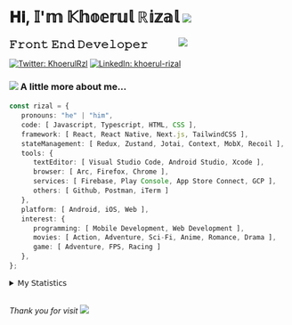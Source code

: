 <h1> 𝐇𝐢, 𝕀'𝕞 𝕂𝕙𝕠𝕖𝕣𝕦𝕝 ℝ𝕚𝕫𝕒𝕝 <img src="https://media.giphy.com/media/mGcNjsfWAjY5AEZNw6/giphy.gif" width="50"></h1>
<img align='right' src="https://media.giphy.com/media/v1.Y2lkPTc5MGI3NjExOWI2ajR2NGJubzBsZHFuaHMwajRrcDNsNXJwOG8yb3F0NjhkNXF4OSZlcD12MV9pbnRlcm5hbF9naWZfYnlfaWQmY3Q9cw/fkZukR450RQ1qnGaq9/giphy.gif" width="200">
<strong style="font-size:20px;">𝙵𝚛𝚘𝚗𝚝 𝙴𝚗𝚍 𝙳𝚎𝚟𝚎𝚕𝚘𝚙𝚎𝚛</strong>
</p></em>

[![Twitter: KhoerulRzl](https://img.shields.io/twitter/follow/KhoerulRzl?style=social)](https://twitter.com/KhoerulRzl)
[![LinkedIn: khoerul-rizal](https://img.shields.io/badge/khoerul--rizal-blue?style=flat-square&logo=Linkedin&logoColor=white&link=https://www.linkedin.com/in/khoerul-rizal/)](https://www.linkedin.com/in/khoerul-rizal/)

### <img src="https://media.giphy.com/media/VgCDAzcKvsR6OM0uWg/giphy.gif" width="50"> A little more about me...

```typescript
const rizal = {
   pronouns: "he" | "him",
   code: [ Javascript, Typescript, HTML, CSS ],
   framework: [ React, React Native, Next.js, TailwindCSS ],
   stateManagement: [ Redux, Zustand, Jotai, Context, MobX, Recoil ],
   tools: {
      textEditor: [ Visual Studio Code, Android Studio, Xcode ],
      browser: [ Arc, Firefox, Chrome ],
      services: [ Firebase, Play Console, App Store Connect, GCP ],
      others: [ Github, Postman, iTerm ]
   },
   platform: [ Android, iOS, Web ],
   interest: {
      programming: [ Mobile Development, Web Development ],
      movies: [ Action, Adventure, Sci-Fi, Anime, Romance, Drama ],
      game: [ Adventure, FPS, Racing ]
   },
};
```

<details>
  <summary>𝖬𝗒 𝖲𝗍𝖺𝗍𝗂𝗌𝗍𝗂𝖼𝗌</summary><br/>
   
<!--START_SECTION:waka-->
![Code Time](http://img.shields.io/badge/Code%20Time-718%20hrs%2027%20mins-blue)

![Profile Views](http://img.shields.io/badge/Profile%20Views-0-blue)

**🐱 My GitHub Data** 

> 📦 166.8 kB Used in GitHub's Storage 
 > 
> 🏆 1,146 Contributions in the Year 2024
 > 
> 💼 Opted to Hire
 > 
> 📜 31 Public Repositories 
 > 
> 🔑 8 Private Repositories 
 > 
**I'm an Early 🐤** 

```text
🌞 Morning                12085 commits       █████████░░░░░░░░░░░░░░░░   34.94 % 
🌆 Daytime                15225 commits       ███████████░░░░░░░░░░░░░░   44.02 % 
🌃 Evening                7128 commits        █████░░░░░░░░░░░░░░░░░░░░   20.61 % 
🌙 Night                  146 commits         ░░░░░░░░░░░░░░░░░░░░░░░░░   00.42 % 
```
📅 **I'm Most Productive on Tuesday** 

```text
Monday                   6815 commits        █████░░░░░░░░░░░░░░░░░░░░   19.71 % 
Tuesday                  7802 commits        ██████░░░░░░░░░░░░░░░░░░░   22.56 % 
Wednesday                5708 commits        ████░░░░░░░░░░░░░░░░░░░░░   16.50 % 
Thursday                 6632 commits        █████░░░░░░░░░░░░░░░░░░░░   19.18 % 
Friday                   5058 commits        ████░░░░░░░░░░░░░░░░░░░░░   14.63 % 
Saturday                 1135 commits        █░░░░░░░░░░░░░░░░░░░░░░░░   03.28 % 
Sunday                   1434 commits        █░░░░░░░░░░░░░░░░░░░░░░░░   04.15 % 
```


📊 **This Week I Spent My Time On** 

```text
🕑︎ Time Zone: Asia/Jakarta

💬 Programming Languages: 
TypeScript               32 hrs 47 mins      ██████████████░░░░░░░░░░░   54.77 % 
JavaScript               11 hrs 20 mins      █████░░░░░░░░░░░░░░░░░░░░   18.96 % 
Other                    9 hrs 12 mins       ████░░░░░░░░░░░░░░░░░░░░░   15.38 % 
Figma Design             5 hrs 5 mins        ██░░░░░░░░░░░░░░░░░░░░░░░   08.52 % 
JSON                     31 mins             ░░░░░░░░░░░░░░░░░░░░░░░░░   00.89 % 

🔥 Editors: 
VS Code                  45 hrs 15 mins      ███████████████████░░░░░░   75.63 % 
Slack                    8 hrs 1 min         ███░░░░░░░░░░░░░░░░░░░░░░   13.41 % 
Figma                    5 hrs 5 mins        ██░░░░░░░░░░░░░░░░░░░░░░░   08.52 % 
Terminal                 1 hr 9 mins         ░░░░░░░░░░░░░░░░░░░░░░░░░   01.94 % 
Postman                  14 mins             ░░░░░░░░░░░░░░░░░░░░░░░░░   00.42 % 

💻 Operating System: 
Mac                      59 hrs 51 mins      █████████████████████████   100.00 % 
```

**I Mostly Code in JavaScript** 

```text
JavaScript               42 repos            █████████████████░░░░░░░░   67.74 % 
TypeScript               13 repos            █████░░░░░░░░░░░░░░░░░░░░   20.97 % 
Go                       2 repos             █░░░░░░░░░░░░░░░░░░░░░░░░   03.23 % 
Jupyter Notebook         1 repo              ░░░░░░░░░░░░░░░░░░░░░░░░░   01.61 % 
Java                     1 repo              ░░░░░░░░░░░░░░░░░░░░░░░░░   01.61 % 
```



**Timeline**

![Lines of Code chart](https://raw.githubusercontent.com/khoerulrizal/khoerulrizal/main/assets/bar_graph.png)


 Last Updated on 05/08/2024 00:45:54 UTC
<!--END_SECTION:waka-->
</details>
<br/>

<em>Thank you for visit</em> <img src="https://media.giphy.com/media/v1.Y2lkPTc5MGI3NjExcHdvNm1qZWtjaGw0ZjdwM3Z3NnY2dHlueTVuODBta2FiY20wM2YybSZlcD12MV9pbnRlcm5hbF9naWZfYnlfaWQmY3Q9cw/tV25tpdKqdFa9x81k2/giphy.gif" width="40">
